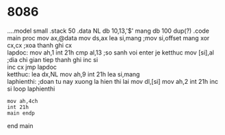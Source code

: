# 8086
....model small
.stack 50
.data
    NL db 10,13,'$'
    mang db 100 dup(?)
.code
 main proc
    mov ax,@data
    mov ds,ax
    lea si,mang   ;mov si,offset mang 
    xor cx,cx     ;xoa thanh ghi cx     
    lapdoc:
    mov ah,1
    int 21h
    cmp al,13     ;so sanh voi enter
    je ketthuc
    mov [si],al    ;dia chi gian tiep thanh ghi
    inc si   
    inc cx
    jmp lapdoc  
    ketthuc:
    lea dx,NL
    mov ah,9
    int 21h 
    lea si,mang  
    laphienthi:     ;doan tu nay xuong la hien thi lai
    mov dl,[si]
    mov ah,2
    int 21h
    inc si
    loop laphienthi   
    
    mov ah,4ch
    int 21h
    main endp
 end main
